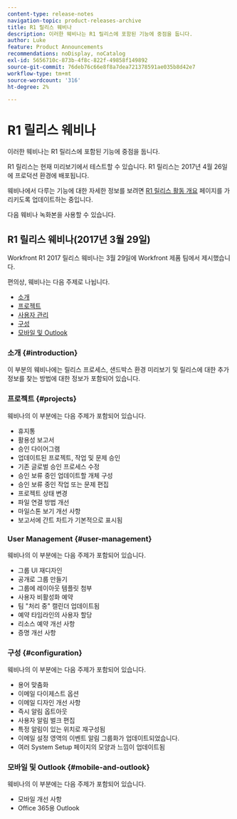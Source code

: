 ```yaml
---
content-type: release-notes
navigation-topic: product-releases-archive
title: R1 릴리스 웨비나
description: 이러한 웨비나는 R1 릴리스에 포함된 기능에 중점을 둡니다.
author: Luke
feature: Product Announcements
recommendations: noDisplay, noCatalog
exl-id: 5656710c-873b-4f8c-822f-49858f149892
source-git-commit: 76deb76c66e8f8a7dea721378591ae035b8d42e7
workflow-type: tm+mt
source-wordcount: '316'
ht-degree: 2%

---
```


# R1 릴리스 웨비나

이러한 웨비나는 R1 릴리스에 포함된 기능에 중점을 둡니다. 

R1 릴리스는 현재 미리보기에서 테스트할 수 있습니다. R1 릴리스는 2017년 4월 26일에 프로덕션 환경에 배포됩니다.

웨비나에서 다루는 기능에 대한 자세한 정보를 보려면 [R1 릴리스 활동 개요](../../../../product-announcements/product-releases/quarterly-release-archive/r1-release-activity/r1-release-activity-overview.md) 페이지를 가리키도록 업데이트하는 중입니다.

다음 웨비나 녹화본을 사용할 수 있습니다.

## R1 릴리스 웨비나(2017년 3월 29일)

Workfront R1 2017 릴리스 웨비나는 3월 29일에 Workfront 제품 팀에서 제시했습니다.  

편의상, 웨비나는 다음 주제로 나뉩니다.

* [소개](#introduction)
* [프로젝트](#projects)
* [사용자 관리](#user-management)
* [구성](#configuration)
* [모바일 및 Outlook](#mobile-and-outlook)

### 소개 {#introduction}

이 부분의 웨비나에는 릴리스 프로세스, 샌드박스 환경 미리보기 및 릴리스에 대한 추가 정보를 찾는 방법에 대한 정보가 포함되어 있습니다.

### 프로젝트 {#projects}

웨비나의 이 부분에는 다음 주제가 포함되어 있습니다.

* 휴지통
* 활용성 보고서
* 승인 다이어그램
* 업데이트된 프로젝트, 작업 및 문제 승인
* 기존 글로벌 승인 프로세스 수정
* 승인 보류 중인 업데이트할 개체 구성
* 승인 보류 중인 작업 또는 문제 편집
* 프로젝트 상태 변경
* 파일 연결 방법 개선
* 마일스톤 보기 개선 사항
* 보고서에 간트 차트가 기본적으로 표시됨

### User Management {#user-management}

웨비나의 이 부분에는 다음 주제가 포함되어 있습니다.

* 그룹 UI 재디자인
* 공개로 그룹 만들기
* 그룹에 레이아웃 템플릿 첨부
* 사용자 비활성화 예약
* 팀 &quot;처리 중&quot; 캘린더 업데이트됨
* 예약 타임라인의 사용자 할당
* 리소스 예약 개선 사항
* 증명 개선 사항

### 구성 {#configuration}

웨비나의 이 부분에는 다음 주제가 포함되어 있습니다.

* 용어 맞춤화
* 이메일 다이제스트 옵션
* 이메일 디자인 개선 사항
* 즉시 알림 옵트아웃
* 사용자 알림 벌크 편집
* 특정 알림이 있는 위치로 재구성됨
* 이메일 설정 영역의 이벤트 알림 그룹화가 업데이트되었습니다.
* 여러 System Setup 페이지의 모양과 느낌이 업데이트됨

### 모바일 및 Outlook {#mobile-and-outlook}

웨비나의 이 부분에는 다음 주제가 포함되어 있습니다.

* 모바일 개선 사항
* Office 365용 Outlook
